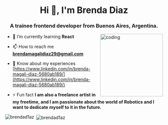 <h1 align="center">Hi 👋, I'm Brenda Diaz</h1>
<h3 align="center">A trainee frontend developer from Buenos Aires, Argentina.</h3>
<img align="right" alt="coding" width="200" src=https://camo.githubusercontent.com/374987f773148e46b1851b9e3bc4bf71b182562dd002620ef3e4263cb3997130/68747470733a2f2f6d69726f2e6d656469756d2e636f6d2f6d61782f3837352f312a7164415731546a434e353768316c6275757a766368672e676966>

- 🌱 I’m currently learning **React**

- 📫 How to reach me **brendamagalidiaz29@gmail.com**

- 📄 Know about my experiences [https://www.linkedin.com/in/brenda-magali-diaz-5680ab189/](https://www.linkedin.com/in/brenda-magali-diaz-5680ab189/)

- ⚡ Fun fact **I am also a freelance artist in my freetime, and I am passionate about the world of Robotics and I want to dedicate myself to it in the future.**


<p><img align="left" src="https://github-readme-stats.vercel.app/api/top-langs?username=brendad1az&show_icons=true&locale=en&layout=compact" alt="brendad1az" /></p>

<p>&nbsp;<img align="center" src="https://github-readme-stats.vercel.app/api?username=brendad1az&show_icons=true&locale=en" alt="brendad1az" /></p>
